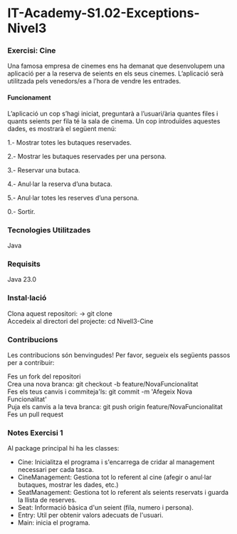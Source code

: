 # IT-Academy-S1.02-Exceptions-Nivel3

### Exercisi: Cine

Una famosa empresa de cinemes ens ha demanat que desenvolupem una aplicació per a la reserva de seients en els seus cinemes. L’aplicació serà utilitzada pels venedors/es a l’hora de vendre les entrades.

#### Funcionament
L’aplicació un cop s’hagi iniciat, preguntarà a l’usuari/ària quantes files i quants seients per fila té la sala de cinema. Un cop introduïdes aquestes dades, es mostrarà el següent menú:

1.- Mostrar totes les butaques reservades.

2.- Mostrar les butaques reservades per una persona.

3.- Reservar una butaca.

4.- Anul·lar la reserva d’una butaca.

5.- Anul·lar totes les reserves d’una persona.

0.- Sortir.

### Tecnologies Utilitzades

Java

### Requisits

Java 23.0

### Instal·lació

Clona aquest repositori: -> git clone  
Accedeix al directori del projecte:   cd Nivell3-Cine

### Contribucions

Les contribucions són benvingudes! Per favor, segueix els següents passos per a contribuir:

Fes un fork del repositori  
Crea una nova branca:  git checkout -b feature/NovaFuncionalitat  
Fes els teus canvis i commiteja'ls: git commit -m 'Afegeix Nova Funcionalitat'  
Puja els canvis a la teva branca: git push origin feature/NovaFuncionalitat  
Fes un pull request

### Notes Exercisi 1
Al package principal hi ha les classes:
- Cine: Inicialitza el programa i s'encarrega de cridar al management necessari per cada tasca.
- CineManagement: Gestiona tot lo referent al cine (afegir o anul·lar butaques, mostrar les dades, etc.)
- SeatManagement: Gestiona tot lo referent als seients reservats i guarda la llista de reserves.
- Seat: Informació bàsica d'un seient (fila, numero i persona).
- Entry: Util per obtenir valors adecuats de l'usuari.
- Main: inicia el programa.